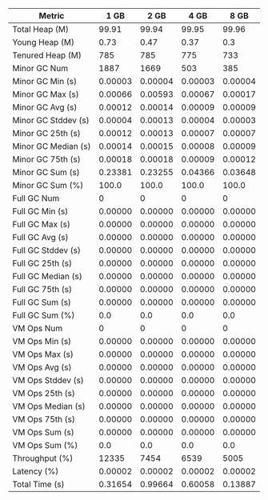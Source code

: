 | Metric | 1 GB | 2 GB | 4 GB | 8 GB |
|------|----|----|----|----|
| Total Heap (M) | 99.91 | 99.94 | 99.95 | 99.96 |
| Young Heap (M) | 0.73 | 0.47 | 0.37 | 0.3 |
| Tenured Heap (M) | 785 | 785 | 775 | 733 |
| Minor GC Num | 1887 | 1669 | 503 | 385 |
| Minor GC Min (s) | 0.00003 | 0.00004 | 0.00003 | 0.00004 |
| Minor GC Max (s) | 0.00066 | 0.00593 | 0.00067 | 0.00017 |
| Minor GC Avg (s) | 0.00012 | 0.00014 | 0.00009 | 0.00009 |
| Minor GC Stddev (s) | 0.00004 | 0.00013 | 0.00004 | 0.00003 |
| Minor GC 25th (s) | 0.00012 | 0.00013 | 0.00007 | 0.00007 |
| Minor GC Median (s) | 0.00014 | 0.00015 | 0.00008 | 0.00009 |
| Minor GC 75th (s) | 0.00018 | 0.00018 | 0.00009 | 0.00012 |
| Minor GC Sum (s) | 0.23381 | 0.23255 | 0.04366 | 0.03648 |
| Minor GC Sum (%) | 100.0 | 100.0 | 100.0 | 100.0 |
| Full GC Num | 0 | 0 | 0 | 0 |
| Full GC Min (s) | 0.00000 | 0.00000 | 0.00000 | 0.00000 |
| Full GC Max (s) | 0.00000 | 0.00000 | 0.00000 | 0.00000 |
| Full GC Avg (s) | 0.00000 | 0.00000 | 0.00000 | 0.00000 |
| Full GC Stddev (s) | 0.00000 | 0.00000 | 0.00000 | 0.00000 |
| Full GC 25th (s) | 0.00000 | 0.00000 | 0.00000 | 0.00000 |
| Full GC Median (s) | 0.00000 | 0.00000 | 0.00000 | 0.00000 |
| Full GC 75th (s) | 0.00000 | 0.00000 | 0.00000 | 0.00000 |
| Full GC Sum (s) | 0.00000 | 0.00000 | 0.00000 | 0.00000 |
| Full GC Sum (%) | 0.0 | 0.0 | 0.0 | 0.0 |
| VM Ops Num | 0 | 0 | 0 | 0 |
| VM Ops Min (s) | 0.00000 | 0.00000 | 0.00000 | 0.00000 |
| VM Ops Max (s) | 0.00000 | 0.00000 | 0.00000 | 0.00000 |
| VM Ops Avg (s) | 0.00000 | 0.00000 | 0.00000 | 0.00000 |
| VM Ops Stddev (s) | 0.00000 | 0.00000 | 0.00000 | 0.00000 |
| VM Ops 25th (s) | 0.00000 | 0.00000 | 0.00000 | 0.00000 |
| VM Ops Median (s) | 0.00000 | 0.00000 | 0.00000 | 0.00000 |
| VM Ops 75th (s) | 0.00000 | 0.00000 | 0.00000 | 0.00000 |
| VM Ops Sum (s) | 0.00000 | 0.00000 | 0.00000 | 0.00000 |
| VM Ops Sum (%) | 0.0 | 0.0 | 0.0 | 0.0 |
| Throughput (%) | 12335 | 7454 | 6539 | 5005 |
| Latency (%) | 0.00002 | 0.00002 | 0.00002 | 0.00002 |
| Total Time (s) | 0.31654 | 0.99664 | 0.60058 | 0.13887 |
